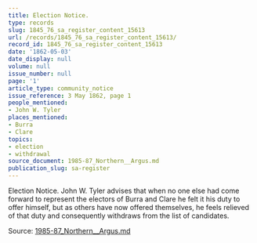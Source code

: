 ```yaml
---
title: Election Notice.
type: records
slug: 1845_76_sa_register_content_15613
url: /records/1845_76_sa_register_content_15613/
record_id: 1845_76_sa_register_content_15613
date: '1862-05-03'
date_display: null
volume: null
issue_number: null
page: '1'
article_type: community_notice
issue_reference: 3 May 1862, page 1
people_mentioned:
- John W. Tyler
places_mentioned:
- Burra
- Clare
topics:
- election
- withdrawal
source_document: 1985-87_Northern__Argus.md
publication_slug: sa-register
---
```


Election Notice.  John W. Tyler advises that when no one else had come forward to represent the electors of Burra and Clare he felt it his duty to offer himself, but as others have now offered themselves, he feels relieved of that duty and consequently withdraws from the list of candidates.

Source: [1985-87_Northern__Argus.md](/downloads/markdown/1985-87_Northern__Argus.md)
